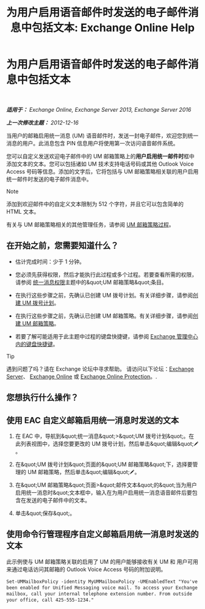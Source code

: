 ﻿---
title: '为用户启用语音邮件时发送的电子邮件消息中包括文本: Exchange Online Help'
TOCTitle: 为用户启用语音邮件时发送的电子邮件消息中包括文本
ms:assetid: 3e8292fb-0cdb-445d-8048-a59af7c38d63
ms:mtpsurl: https://technet.microsoft.com/zh-cn/library/Bb201679(v=EXCHG.150)
ms:contentKeyID: 51408213
ms.date: 05/23/2018
mtps_version: v=EXCHG.150
ms.translationtype: MT
---

# 为用户启用语音邮件时发送的电子邮件消息中包括文本

 

_**适用于：** Exchange Online, Exchange Server 2013, Exchange Server 2016_

_**上一次修改主题：** 2012-12-16_

当用户的邮箱启用统一消息 (UM) 语音邮件时，发送一封电子邮件，欢迎您到统一消息的用户。此消息包含 PIN 信息用户将使用第一次访问语音邮件系统。

您可以自定义发送欢迎电子邮件中的 UM 邮箱策略上的**用户启用统一邮件时**框中添加文本的文本。您可以包括诸如 UM 技术支持电话号码或其他 Outlook Voice Access 号码等信息。添加的文字后，它将包括与 UM 邮箱策略相关联的用户启用统一邮件时发送的电子邮件消息中。

> [!NOTE]  
> 添加到欢迎邮件中的自定义文本限制为 512 个字符，并且它可以包含简单的 HTML 文本。


有关与 UM 邮箱策略相关的其他管理任务，请参阅 [UM 邮箱策略过程](um-mailbox-policy-procedures-exchange-2013-help.md)。

## 在开始之前，您需要知道什么？

  - 估计完成时间：少于 1 分钟。

  - 您必须先获得权限，然后才能执行此过程或多个过程。若要查看所需的权限，请参阅 [统一消息权限](unified-messaging-permissions-exchange-2013-help.md)主题中的\&quot;UM 邮箱策略\&quot;条目。

  - 在执行这些步骤之前，先确认已创建 UM 拨号计划。有关详细步骤，请参阅[创建 UM 拨号计划](create-a-um-dial-plan-exchange-2013-help.md)。

  - 在执行这些步骤之前，先确认已创建 UM 邮箱策略。有关详细步骤，请参阅[创建 UM 邮箱策略](create-a-um-mailbox-policy-exchange-2013-help.md)。

  - 若要了解可能适用于此主题中过程的键盘快捷键，请参阅 [Exchange 管理中心内的键盘快捷键](keyboard-shortcuts-in-the-exchange-admin-center-exchange-online-protection-help.md)。

> [!TIP]  
> 遇到问题了吗？请在 Exchange 论坛中寻求帮助。 请访问以下论坛：<a href="https://go.microsoft.com/fwlink/p/?linkid=60612">Exchange Server</a>、 <a href="https://go.microsoft.com/fwlink/p/?linkid=267542">Exchange Online</a> 或 <a href="https://go.microsoft.com/fwlink/p/?linkid=285351">Exchange Online Protection</a>。.


## 您想执行什么操作？

## 使用 EAC 自定义邮箱启用统一消息时发送的文本

1.  在 EAC 中，导航到\&quot;统一消息\&quot;\>\&quot;UM 拨号计划\&quot;。在此列表视图中，选择您要更改的 UM 拨号计划，然后单击\&quot;编辑\&quot;![编辑图标](images/Bb124582.6f53ccb2-1f13-4c02-bea0-30690e6ea71d(EXCHG.150).gif "编辑图标")。

2.  在\&quot;UM 拨号计划\&quot;页面的\&quot;UM 邮箱策略\&quot;下，选择要管理的 UM 邮箱策略，然后单击\&quot;编辑\&quot;![编辑图标](images/Bb124582.6f53ccb2-1f13-4c02-bea0-30690e6ea71d(EXCHG.150).gif "编辑图标")。

3.  在\&quot;UM 邮箱策略\&quot;页面\>\&quot;邮件文本\&quot;的\&quot;当为用户启用统一消息时\&quot;文本框中，输入在为用户启用统一消息语音邮件后要包含在发送的电子邮件中的文本。

4.  单击\&quot;保存\&quot;。

## 使用命令行管理程序自定义邮箱启用统一消息时发送的文本

此示例使与 UM 邮箱策略关联的启用了 UM 的用户能够接收有关 UM 和 用户可用来通过电话访问其邮箱的 Outlook Voice Access 号码的附加说明。

    Set-UMMailboxPolicy -identity MyUMMailboxPolicy -UMEnabledText "You've been enabled for Unified Messaging voice mail. To access your Exchange mailbox, call your internal telephone extension number. From outside your office, call 425-555-1234."

